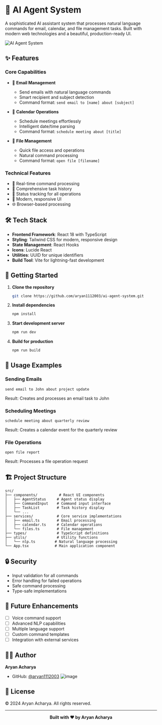 # 🤖 AI Agent System

A sophisticated AI assistant system that processes natural language commands for email, calendar, and file management tasks. Built with modern web technologies and a beautiful, production-ready UI.

![AI Agent System](https://images.unsplash.com/photo-1677442136019-21780ecad995?auto=format&fit=crop&q=80&w=1200&h=400)

## ✨ Features

### Core Capabilities
- 📧 **Email Management**
  - Send emails with natural language commands
  - Smart recipient and subject detection
  - Command format: `send email to [name] about [subject]`

- 📅 **Calendar Operations**
  - Schedule meetings effortlessly
  - Intelligent date/time parsing
  - Command format: `schedule meeting about [title]`

- 📁 **File Management**
  - Quick file access and operations
  - Natural command processing
  - Command format: `open file [filename]`

### Technical Features
- 🎯 Real-time command processing
- 📝 Comprehensive task history
- 🔄 Status tracking for all operations
- 🎨 Modern, responsive UI
- 🌐 Browser-based processing

## 🛠️ Tech Stack

- **Frontend Framework**: React 18 with TypeScript
- **Styling**: Tailwind CSS for modern, responsive design
- **State Management**: React Hooks
- **Icons**: Lucide React
- **Utilities**: UUID for unique identifiers
- **Build Tool**: Vite for lightning-fast development

## 🚀 Getting Started

1. **Clone the repository**
   ```bash
   git clone https://github.com/aryan1112003/ai-agent-system.git
   ```

2. **Install dependencies**
   ```bash
   npm install
   ```

3. **Start development server**
   ```bash
   npm run dev
   ```

4. **Build for production**
   ```bash
   npm run build
   ```

## 📖 Usage Examples

### Sending Emails
```
send email to John about project update
```
Result: Creates and processes an email task to John

### Scheduling Meetings
```
schedule meeting about quarterly review
```
Result: Creates a calendar event for the quarterly review

### File Operations
```
open file report
```
Result: Processes a file operation request

## 🏗️ Project Structure

```
src/
├── components/          # React UI components
│   ├── AgentStatus     # Agent status display
│   ├── CommandInput    # Command input interface
│   ├── TaskList        # Task history display
│   └── ...
├── services/           # Core service implementations
│   ├── email.ts        # Email processing
│   ├── calendar.ts     # Calendar operations
│   └── files.ts        # File management
├── types/              # TypeScript definitions
├── utils/              # Utility functions
│   └── nlp.ts         # Natural language processing
└── App.tsx            # Main application component
```

## 🔒 Security

- Input validation for all commands
- Error handling for failed operations
- Safe command processing
- Type-safe implementations

## 🎯 Future Enhancements

- [ ] Voice command support
- [ ] Advanced NLP capabilities
- [ ] Multiple language support
- [ ] Custom command templates
- [ ] Integration with external services

## 👨‍💻 Author

**Aryan Acharya**
- GitHub: [@aryan1112003](https://github.com/aryan1112003)
![image](https://github.com/user-attachments/assets/69705b1b-bf89-438e-a15a-f756dce80cc0)

## 📄 License

© 2024 Aryan Acharya. All rights reserved.

---

<div align="center">
  <strong>Built with ❤️ by Aryan Acharya</strong>
</div>
